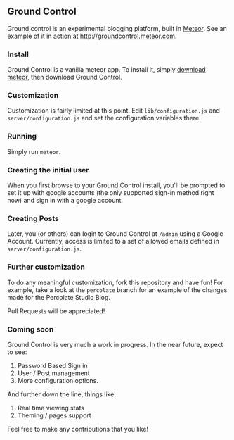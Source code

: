 ## Ground Control

Ground control is an experimental blogging platform, built in [Meteor](http://meteor.com). See an example of it in action at http://groundcontrol.meteor.com.

### Install

Ground Control is a vanilla meteor app. To install it, simply [download meteor](http://docs.meteor.com/#quickstart), then download Ground Control.

### Customization

Customization is fairly limited at this point. Edit `lib/configuration.js` and `server/configuration.js` and set the configuration variables there.

### Running

Simply run `meteor`.

### Creating the initial user

When you first browse to your Ground Control install, you'll be prompted to set it up with google accounts (the only supported sign-in method right now) and sign in with a google account.

### Creating Posts

Later, you (or others) can login to Ground Control at `/admin` using a Google Account. Currently, access is limited to a set of allowed emails defined in `server/configuration.js`.

### Further customization

To do any meaningful customization, fork this repository and have fun! For example, take a look at the `percolate` branch for an example of the changes made for the Percolate Studio Blog.

Pull Requests will be appreciated! 

### Coming soon

Ground Control is very much a work in progress. In the near future, expect to see:

1. Password Based Sign in
2. User / Post management
3. More configuration options.

And further down the line, things like:
1. Real time viewing stats
2. Theming / pages support

Feel free to make any contributions that you like!
